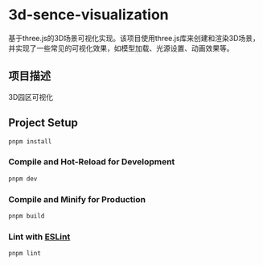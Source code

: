 # 3d-sence-visualization

基于three.js的3D场景可视化实现。该项目使用three.js库来创建和渲染3D场景，并实现了一些常见的可视化效果，如模型加载、光源设置、动画效果等。

## 项目描述

3D园区可视化

## Project Setup

```sh
pnpm install
```

### Compile and Hot-Reload for Development

```sh
pnpm dev
```

### Compile and Minify for Production

```sh
pnpm build
```

### Lint with [ESLint](https://eslint.org/)

```sh
pnpm lint
```
